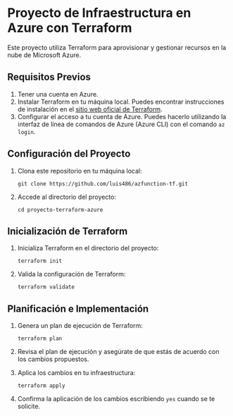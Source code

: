# Proyecto de Infraestructura en Azure con Terraform

Este proyecto utiliza Terraform para aprovisionar y gestionar recursos en la nube de Microsoft Azure.

## Requisitos Previos

1. Tener una cuenta en Azure.
2. Instalar Terraform en tu máquina local. Puedes encontrar instrucciones de instalación en el [sitio web oficial de Terraform](https://learn.hashicorp.com/tutorials/terraform/install-cli).
3. Configurar el acceso a tu cuenta de Azure. Puedes hacerlo utilizando la interfaz de línea de comandos de Azure (Azure CLI) con el comando `az login`.

## Configuración del Proyecto

1. Clona este repositorio en tu máquina local:

    ```
    git clone https://github.com/luis486/azfunction-tf.git
    ```

2. Accede al directorio del proyecto:

    ```
    cd proyecto-terraform-azure
    ```


## Inicialización de Terraform

1. Inicializa Terraform en el directorio del proyecto:

    ```
    terraform init
    ```

2. Valida la configuración de Terraform:

    ```
    terraform validate
    ```

## Planificación e Implementación

1. Genera un plan de ejecución de Terraform:

    ```
    terraform plan 
    ```

2. Revisa el plan de ejecución y asegúrate de que estás de acuerdo con los cambios propuestos.

3. Aplica los cambios en tu infraestructura:

    ```
    terraform apply 
    ```

4. Confirma la aplicación de los cambios escribiendo `yes` cuando se te solicite.

